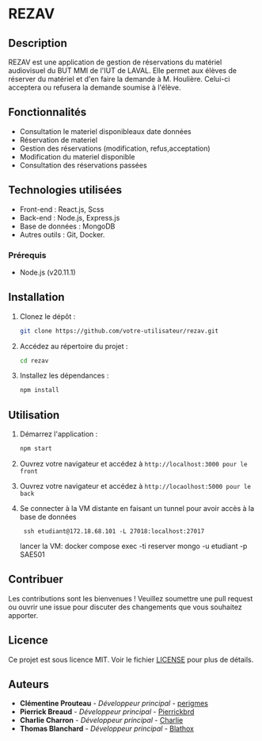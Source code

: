 # REZAV

## Description

REZAV est une application de gestion de réservations du matériel audiovisuel du BUT MMI de l'IUT de LAVAL. Elle permet aux élèves de réserver du matériel et d'en faire la demande à M. Houlière. Celui-ci acceptera ou refusera la demande soumise à l'élève.

## Fonctionnalités

- Consultation le materiel disponibleaux date données
- Réservation de materiel
- Gestion des réservations (modification, refus,acceptation)
- Modification du materiel disponible
- Consultation des réservations passées

## Technologies utilisées

- Front-end : React.js, Scss
- Back-end : Node.js, Express.js
- Base de données : MongoDB
- Autres outils : Git, Docker.

### Prérequis
- Node.js (v20.11.1)

## Installation
1. Clonez le dépôt :
    ```bash
    git clone https://github.com/votre-utilisateur/rezav.git
    ```
2. Accédez au répertoire du projet :
    ```bash
    cd rezav
    ```
3. Installez les dépendances :
    ```bash
    npm install
    ```

## Utilisation

1. Démarrez l'application :
    ```bash
    npm start
    ```
2. Ouvrez votre navigateur et accédez à `http://localhost:3000 pour le front`

3. Ouvrez votre navigateur et accédez à `http://locaolhost:5000 pour le back`

4. Se connecter à la VM distante en faisant un tunnel pour avoir accès à la base de données
    ```ssh
     ssh etudiant@172.18.68.101 -L 27018:localhost:27017
     ```
    lancer la VM: 
    docker compose exec -ti reserver mongo -u etudiant -p SAE501

## Contribuer

Les contributions sont les bienvenues ! Veuillez soumettre une pull request ou ouvrir une issue pour discuter des changements que vous souhaitez apporter.

## Licence

Ce projet est sous licence MIT. Voir le fichier [LICENSE](LICENSE) pour plus de détails.

## Auteurs

- **Clémentine Prouteau** - *Développeur principal* - [perigmes](https://github.com/perigmes)
- **Pierrick Breaud** - *Développeur principal* - [Pierrickbrd](https://github.com/Pierrickbrd)
- **Charlie Charron** - *Développeur principal* - [Charlie](https://github.com/qw6d3)
- **Thomas Blanchard** - *Développeur principal* - [Blathox](https://github.com/Blathox)

